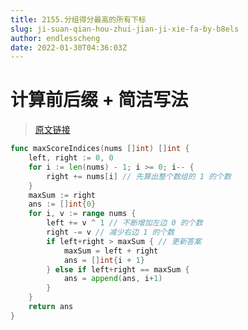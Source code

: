 ```yaml
---
title: 2155.分组得分最高的所有下标
slug: ji-suan-qian-hou-zhui-jian-ji-xie-fa-by-b8els
author: endlesscheng
date: 2022-01-30T04:36:03Z
---
```

# 计算前后缀 + 简洁写法
 
> [原文链接](https://leetcode.cn/problems/all-divisions-with-the-highest-score-of-a-binary-array/solution/ji-suan-qian-hou-zhui-jian-ji-xie-fa-by-b8els)
```go
func maxScoreIndices(nums []int) []int {
	left, right := 0, 0
	for i := len(nums) - 1; i >= 0; i-- {
		right += nums[i] // 先算出整个数组的 1 的个数
	}
	maxSum := right
	ans := []int{0}
	for i, v := range nums {
		left += v ^ 1 // 不断增加左边 0 的个数
		right -= v // 减少右边 1 的个数
		if left+right > maxSum { // 更新答案
			maxSum = left + right
			ans = []int{i + 1}
		} else if left+right == maxSum {
			ans = append(ans, i+1)
		}
	}
	return ans
}
```
